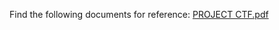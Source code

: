 Find the following documents for reference:
[PROJECT CTF.pdf](https://github.com/shivamsav1215/CTF/files/11249810/PROJECT.CTF.pdf)
